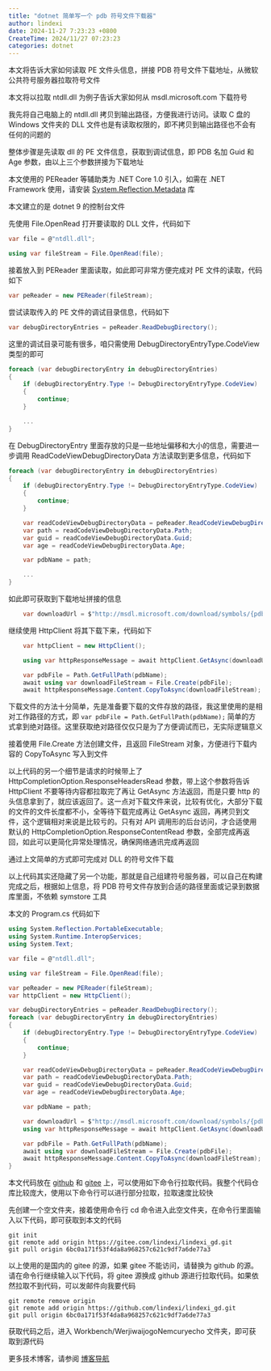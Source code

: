 ```yaml
---
title: "dotnet 简单写一个 pdb 符号文件下载器"
author: lindexi
date: 2024-11-27 7:23:23 +0800
CreateTime: 2024/11/27 07:23:23
categories: dotnet
---
```


本文将告诉大家如何读取 PE 文件头信息，拼接 PDB 符号文件下载地址，从微软公共符号服务器拉取符号文件

<!--more-->


<!-- CreateTime:2024/11/27 07:23:23 -->

<!-- 发布 -->
<!-- 博客 -->

本文将以拉取 ntdll.dll 为例子告诉大家如何从 msdl.microsoft.com 下载符号

我先将自己电脑上的 ntdll.dll 拷贝到输出路径，方便我进行访问。读取 C 盘的 Windows 文件夹的 DLL 文件也是有读取权限的，即不拷贝到输出路径也不会有任何的问题的

整体步骤是先读取 dll 的 PE 文件信息，获取到调试信息，即 PDB 名加 Guid 和 Age 参数，由以上三个参数拼接为下载地址

本文使用的 PEReader 等辅助类为 .NET Core 1.0 引入，如需在 .NET Framework 使用，请安装 [System.Reflection.Metadata](https://www.nuget.org/packages/System.Reflection.Metadata ) 库

本文建立的是 dotnet 9 的控制台文件

先使用 File.OpenRead 打开要读取的 DLL 文件，代码如下

```csharp
var file = @"ntdll.dll";

using var fileStream = File.OpenRead(file);
```

接着放入到 PEReader 里面读取，如此即可非常方便完成对 PE 文件的读取，代码如下

```csharp
var peReader = new PEReader(fileStream);
```

尝试读取传入的 PE 文件的调试目录信息，代码如下

```csharp
var debugDirectoryEntries = peReader.ReadDebugDirectory();
```

这里的调试目录可能有很多，咱只需使用 DebugDirectoryEntryType.CodeView 类型的即可

```csharp
foreach (var debugDirectoryEntry in debugDirectoryEntries)
{
    if (debugDirectoryEntry.Type != DebugDirectoryEntryType.CodeView)
    {
        continue;
    }

    ...
}
```

在 DebugDirectoryEntry 里面存放的只是一些地址偏移和大小的信息，需要进一步调用 ReadCodeViewDebugDirectoryData 方法读取到更多信息，代码如下

```csharp
foreach (var debugDirectoryEntry in debugDirectoryEntries)
{
    if (debugDirectoryEntry.Type != DebugDirectoryEntryType.CodeView)
    {
        continue;
    }

    var readCodeViewDebugDirectoryData = peReader.ReadCodeViewDebugDirectoryData(debugDirectoryEntry);
    var path = readCodeViewDebugDirectoryData.Path;
    var guid = readCodeViewDebugDirectoryData.Guid;
    var age = readCodeViewDebugDirectoryData.Age;

    var pdbName = path;

    ...
}
```

如此即可获取到下载地址拼接的信息

```csharp
    var downloadUrl = $"http://msdl.microsoft.com/download/symbols/{pdbName}/{(guid.ToString("N").ToUpperInvariant() + age.ToString())}/{pdbName}";
```

继续使用 HttpClient 将其下载下来，代码如下

```csharp
    var httpClient = new HttpClient();

    using var httpResponseMessage = await httpClient.GetAsync(downloadUrl, HttpCompletionOption.ResponseHeadersRead);

    var pdbFile = Path.GetFullPath(pdbName);
    await using var downloadFileStream = File.Create(pdbFile);
    await httpResponseMessage.Content.CopyToAsync(downloadFileStream);
```

下载文件的方法十分简单，先是准备要下载的文件存放的路径，我这里使用的是相对工作路径的方式，即 `var pdbFile = Path.GetFullPath(pdbName);` 简单的方式拿到绝对路径。这里获取绝对路径仅仅只是为了方便调试而已，无实际逻辑意义

接着使用 File.Create 方法创建文件，且返回 FileStream 对象，方便进行下载内容的 CopyToAsync 写入到文件

以上代码的另一个细节是请求的时候带上了 HttpCompletionOption.ResponseHeadersRead 参数，带上这个参数将告诉 HttpClient 不要等待内容都拉取完了再让 GetAsync 方法返回，而是只要 http 的头信息拿到了，就应该返回了。这一点对下载文件来说，比较有优化，大部分下载的文件的文件长度都不小，全等待下载完成再让 GetAsync 返回，再拷贝到文件，这个逻辑相对来说是比较亏的。只有对 API 调用形的后台访问，才合适使用默认的 HttpCompletionOption.ResponseContentRead 参数，全部完成再返回，如此可以更简化异常处理情况，确保网络通讯完成再返回

通过上文简单的方式即可完成对 DLL 的符号文件下载

以上代码其实还隐藏了另一个功能，那就是自己组建符号服务器，可以自己在构建完成之后，根据如上信息，将 PDB 符号文件存放到合适的路径里面或记录到数据库里面，不依赖 symstore 工具

本文的 Program.cs 代码如下

```csharp
using System.Reflection.PortableExecutable;
using System.Runtime.InteropServices;
using System.Text;

var file = @"ntdll.dll";

using var fileStream = File.OpenRead(file);

var peReader = new PEReader(fileStream);
var httpClient = new HttpClient();

var debugDirectoryEntries = peReader.ReadDebugDirectory();
foreach (var debugDirectoryEntry in debugDirectoryEntries)
{
    if (debugDirectoryEntry.Type != DebugDirectoryEntryType.CodeView)
    {
        continue;
    }

    var readCodeViewDebugDirectoryData = peReader.ReadCodeViewDebugDirectoryData(debugDirectoryEntry);
    var path = readCodeViewDebugDirectoryData.Path;
    var guid = readCodeViewDebugDirectoryData.Guid;
    var age = readCodeViewDebugDirectoryData.Age;

    var pdbName = path;

    var downloadUrl = $"http://msdl.microsoft.com/download/symbols/{pdbName}/{(guid.ToString("N").ToUpperInvariant() + age.ToString())}/{pdbName}";
    using var httpResponseMessage = await httpClient.GetAsync(downloadUrl, HttpCompletionOption.ResponseHeadersRead);

    var pdbFile = Path.GetFullPath(pdbName);
    await using var downloadFileStream = File.Create(pdbFile);
    await httpResponseMessage.Content.CopyToAsync(downloadFileStream);
}
```

本文代码放在 [github](https://github.com/lindexi/lindexi_gd/tree/6bc0a171f53f4da8a968257c621c9df7a6de77a3/Workbench/WerjiwaijogoNemcuryecho) 和 [gitee](https://gitee.com/lindexi/lindexi_gd/tree/6bc0a171f53f4da8a968257c621c9df7a6de77a3/Workbench/WerjiwaijogoNemcuryecho) 上，可以使用如下命令行拉取代码。我整个代码仓库比较庞大，使用以下命令行可以进行部分拉取，拉取速度比较快

先创建一个空文件夹，接着使用命令行 cd 命令进入此空文件夹，在命令行里面输入以下代码，即可获取到本文的代码

```
git init
git remote add origin https://gitee.com/lindexi/lindexi_gd.git
git pull origin 6bc0a171f53f4da8a968257c621c9df7a6de77a3
```

以上使用的是国内的 gitee 的源，如果 gitee 不能访问，请替换为 github 的源。请在命令行继续输入以下代码，将 gitee 源换成 github 源进行拉取代码。如果依然拉取不到代码，可以发邮件向我要代码

```
git remote remove origin
git remote add origin https://github.com/lindexi/lindexi_gd.git
git pull origin 6bc0a171f53f4da8a968257c621c9df7a6de77a3
```

获取代码之后，进入 Workbench/WerjiwaijogoNemcuryecho 文件夹，即可获取到源代码

更多技术博客，请参阅 [博客导航](https://blog.lindexi.com/post/%E5%8D%9A%E5%AE%A2%E5%AF%BC%E8%88%AA.html )
